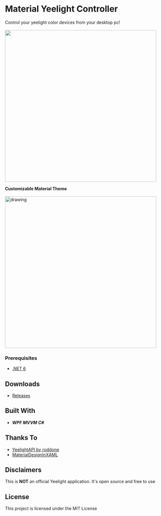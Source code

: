 # Material Yeelight Controller

Control your yeelight color devices from your desktop pc!
</br>
</br>
<img src="https://www.paperize.co/images/myc.jpg" width=500/>

<b>Customizable Material Theme</b>
<br>
<br>
<img src="https://www.paperize.co/images/myc_theme.jpg" alt="drawing" width="500"/>

### Prerequisites



* [.NET 6](https://dotnet.microsoft.com/en-us/download/dotnet/6.0)




## Downloads

* [Releases](https://github.com/ffotopoulos/MaterialYeelightController/releases)


## Built With

* <b><i>WPF MVVM  C#</b></i>

## Thanks To
* [YeelightAPI by roddone](https://github.com/roddone/YeelightAPI)
* [MaterialDesignInXAML](https://github.com/MaterialDesignInXAML/MaterialDesignInXamlToolkit)

## Disclaimers
This is <b>NOT</b> an official Yeelight application. It's open source and free to use

## License

This project is licensed under the MIT License
